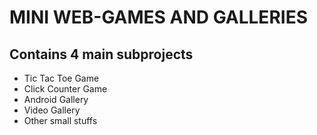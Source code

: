# MINI WEB-GAMES AND GALLERIES

## Contains 4 main subprojects ##
* Tic Tac Toe Game
* Click Counter Game
* Android Gallery
* Video Gallery
* Other small stuffs
